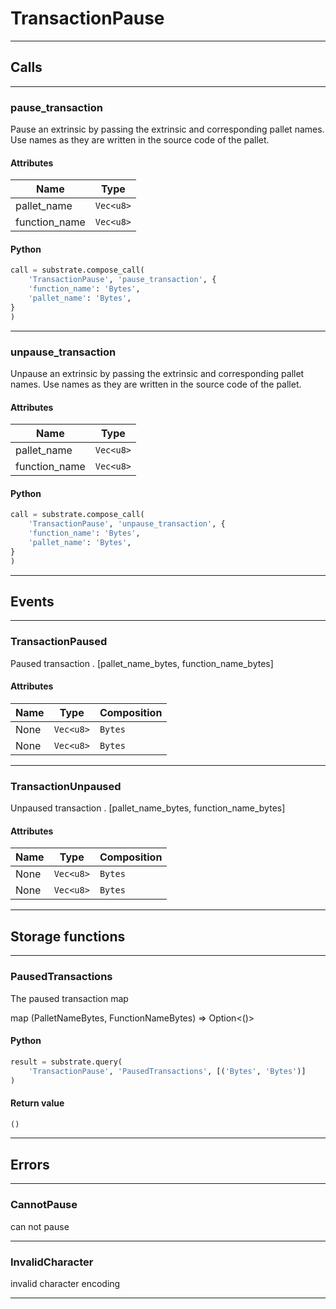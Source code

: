 
# TransactionPause

---------
## Calls

---------
### pause_transaction
Pause an extrinsic by passing the extrinsic and corresponding pallet names.
Use names as they are written in the source code of the pallet.
#### Attributes
| Name | Type |
| -------- | -------- | 
| pallet_name | `Vec<u8>` | 
| function_name | `Vec<u8>` | 

#### Python
```python
call = substrate.compose_call(
    'TransactionPause', 'pause_transaction', {
    'function_name': 'Bytes',
    'pallet_name': 'Bytes',
}
)
```

---------
### unpause_transaction
Unpause an extrinsic by passing the extrinsic and corresponding pallet names.
Use names as they are written in the source code of the pallet.
#### Attributes
| Name | Type |
| -------- | -------- | 
| pallet_name | `Vec<u8>` | 
| function_name | `Vec<u8>` | 

#### Python
```python
call = substrate.compose_call(
    'TransactionPause', 'unpause_transaction', {
    'function_name': 'Bytes',
    'pallet_name': 'Bytes',
}
)
```

---------
## Events

---------
### TransactionPaused
Paused transaction . \[pallet_name_bytes, function_name_bytes\]
#### Attributes
| Name | Type | Composition
| -------- | -------- | -------- |
| None | `Vec<u8>` | ```Bytes```
| None | `Vec<u8>` | ```Bytes```

---------
### TransactionUnpaused
Unpaused transaction . \[pallet_name_bytes, function_name_bytes\]
#### Attributes
| Name | Type | Composition
| -------- | -------- | -------- |
| None | `Vec<u8>` | ```Bytes```
| None | `Vec<u8>` | ```Bytes```

---------
## Storage functions

---------
### PausedTransactions
 The paused transaction map

 map (PalletNameBytes, FunctionNameBytes) =&gt; Option&lt;()&gt;

#### Python
```python
result = substrate.query(
    'TransactionPause', 'PausedTransactions', [('Bytes', 'Bytes')]
)
```

#### Return value
```python
()
```
---------
## Errors

---------
### CannotPause
can not pause

---------
### InvalidCharacter
invalid character encoding

---------